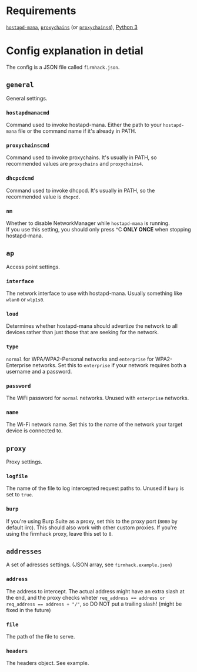 # Requirements

[`hostapd-mana`](https://github.com/sensepost/hostapd-mana), [`proxychains`](https://github.com/haad/proxychains) (or [`proxychains4`](https://github.com/rofl0r/proxychains-ng)), [Python 3](https://www.python.org/)

# Config explanation in detial
The config is a JSON file called `firmhack.json`.
## `general`
General settings.
### `hostapdmanacmd`
Command used to invoke hostapd-mana. Either the path to your `hostapd-mana` file or the command name if it's already in PATH.
### `proxychainscmd`
Command used to invoke proxychains. It's usually in PATH, so recommended values are `proxychains` and `proxychains4`.
### `dhcpcdcmd`
Command used to invoke dhcpcd. It's usually in PATH, so the recommended value is `dhcpcd`.
### `nm`
Whether to disable NetworkManager while `hostapd-mana` is running.\
If you use this setting, you should only press ^C **ONLY ONCE** when stopping hostapd-mana.
## `ap`
Access point settings.
### `interface`
The network interface to use with hostapd-mana. Usually something like `wlan0` or `wlp1s0`.
### `loud`
Determines whether hostapd-mana should advertize the network to all devices rather than just those that are seeking for the network.
### `type`
`normal` for WPA/WPA2-Personal networks and `enterprise` for WPA2-Enterprise networks. Set this to `enterprise` if your network requires both a username and a password.
### `password`
The WiFi password for `normal` networks. Unused with `enterprise` networks.
### `name`
The Wi-Fi network name. Set this to the name of the network your target device is connected to.
## `proxy`
Proxy settings.
### `logfile`
The name of the file to log intercepted request paths to. Unused if `burp` is set to `true`.
### `burp`
If you're using Burp Suite as a proxy, set this to the proxy port (`8080` by default iirc). This should also work with other custom proxies. If you're using the firmhack proxy, leave this set to `0`.
## `addresses`
A set of adresses settings. (JSON array, see `firmhack.example.json`)
### `address`
The address to intercept. The actual address might have an extra slash at the end, and the proxy checks wheter `req_address == address or req_address == address + "/"`, so DO NOT put a trailing slash! (might be fixed in the future)
### `file`
The path of the file to serve.
### `headers`
The headers object. See example.